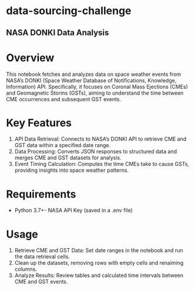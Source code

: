 # data-sourcing-challenge  
## NASA DONKI Data Analysis  

# Overview  

This notebook fetches and analyzes data on space weather events from NASA’s DONKI (Space Weather Database of Notifications, Knowledge, Information) API. Specifically, it focuses on Coronal Mass Ejections (CMEs) and Geomagnetic Storms (GSTs), aiming to understand the time between CME occurrences and subsequent GST events.  

# Key Features  

1. API Data Retrieval: Connects to NASA’s DONKI API to retrieve CME and GST data within a specified date range.  
2. Data Processing: Converts JSON responses to structured data and merges CME and GST datasets for analysis.  
3. Event Timing Calculation: Computes the time CMEs take to cause GSTs, providing insights into space weather patterns.  

# Requirements  
- Python 3.7+- NASA API Key (saved in a .env file)  


# Usage  

1. Retrieve CME and GST Data: Set date ranges in the notebook and run the data retrieval cells.  
2. Clean up the datasets, removing rows with empty cells and renaiming columns.   
3. Analyze Results: Review tables and calculated time intervals between CME and GST events.  
